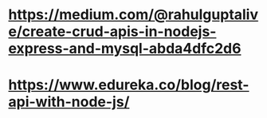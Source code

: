 # https://medium.com/@rahulguptalive/create-crud-apis-in-nodejs-express-and-mysql-abda4dfc2d6
# https://www.edureka.co/blog/rest-api-with-node-js/